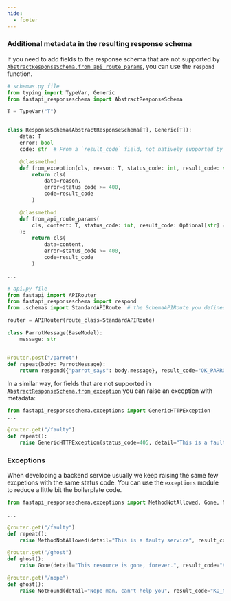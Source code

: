 ```yaml
---
hide:
  - footer
---
```

### Additional metadata in the resulting response schema
If you need to add fields to the response schema that are not supported by [`AbstractResponseSchema.from_api_route_params`](/api/interfaces/#from_api_route_params), you can use the `respond` function.

```py
# schemas.py file
from typing import TypeVar, Generic
from fastapi_responseschema import AbstractResponseSchema

T = TypeVar("T")


class ResponseSchema(AbstractResponseSchema[T], Generic[T]):
    data: T
    error: bool
    code: str  # From a `result_code` field, not natively supported by constructors

    @classmethod
    def from_exception(cls, reason: T, status_code: int, result_code: str = "Error", **others):
        return cls(
            data=reason,
            error=status_code >= 400, 
            code=result_code
        )

    @classmethod
    def from_api_route_params(
        cls, content: T, status_code: int, result_code: Optional[str] = None, **others
    ):
        return cls(
            data=content,
            error=status_code >= 400, 
            code=result_code
        )

...

# api.py file
from fastapi import APIRouter
from fastapi_responseschema import respond
from .schemas import StandardAPIRoute  # the SchemaAPIRoute you defined

router = APIRouter(route_class=StandardAPIRoute)

class ParrotMessage(BaseModel):
    message: str


@router.post("/parrot")
def repeat(body: ParrotMessage):
    return respond({"parrot_says": body.message}, result_code="OK_PARROT_HEALTHY")
```

In a similar way, for fields that are not supported in [`AbstractResponseSchema.from_exception`](/api/interfaces/#from_exception) you can raise an exception with metadata:
```py
from fastapi_responseschema.exceptions import GenericHTTPException
...

@router.get("/faulty")
def repeat():
    raise GenericHTTPException(status_code=405, detail="This is a faulty service", result_code="KO_NOT_SUPPORTED")
```

### Exceptions
When developing a backend service usually we keep raising the same few excpetions with the same status code.
You can use the `exceptions` module to reduce a little bit the boilerplate code.

```py
from fastapi_responseschema.exceptions import MethodNotAllowed, Gone, NotFound

...

@router.get("/faulty")
def repeat():
    raise MethodNotAllowed(detail="This is a faulty service", result_code="KO_NOT_SUPPORTED")

@router.get("/ghost")
def ghost():
    raise Gone(detail="This resource is gone, forever.", result_code="KO_CREEPY_GONE")

@router.get("/nope")
def ghost():
    raise NotFound(detail="Nope man, can't help you", result_code="KO_NOT_FOUND")
```